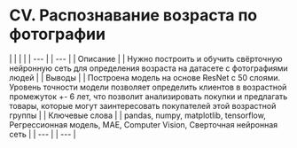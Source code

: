 # CV. Распознавание возраста по фотографии

|   |   |   |
| --- |   | --- |
| Описание |   | Нужно построить и обучить свёрточную нейронную сеть для определения возраста на датасете с фотографиями людей |
| Выводы |   |  Построена модель на основе ResNet с 50 слоями. Уровень точности модели позволяет определить клиентов в возрастной промежуток +- 6 лет, что позволит анализировать покупки и предлагать товары, которые могут заинтересовать покупателей этой возрастной группы |
| Ключевые слова |   | pandas, numpy, matplotlib, tensorflow, Регрессионная модель, МАЕ, Computer Vision, Сверточная нейронная сеть |
| --- |   | --- |
